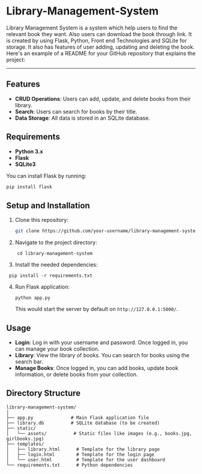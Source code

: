 # Library-Management-System
Library Management System is a system which help users to find the relevant book they want. Also users can download the book through link. It is created by using Flask, Python, Front end Technologies and SQLite for storage. It also has features of user adding, updating and deleting the book. 
Here's an example of a README for your GitHub repository that explains the project:

---
## Features
- **CRUD Operations**: Users can add, update, and delete books from their library.
- **Search**: Users can search for books by their title.
- **Data Storage**: All data is stored in an SQLite database.
## Requirements
- **Python 3.x**
- **Flask**
- **SQLite3**

You can install Flask by running:

```bash
pip install flask
```

## Setup and Installation

1. Clone this repository:

   ```bash
   git clone https://github.com/your-username/library-management-system.git
   ```

2. Navigate to the project directory:

```
    cd library-management-system
```

3. Install the needed dependencies:

  ```
   pip install -r requirements.txt
  ```

4. Run Flask application:

   ```
   python app.py
   ```

   This would start the server by default on `http://127.0.0.1:5000/`.

## Usage

- **Login**: Log in with your username and password. Once logged in, you can manage your book collection.
- **Library**: View the library of books. You can search for books using the search bar.
- **Manage Books**: Once logged in, you can add books, update book information, or delete books from your collection.

## Directory Structure

```
library-management-system/
│
├── app.py              # Main Flask application file
├── library.db          # SQLite database (to be created)
├── static/
│   └── assets/          # Static files like images (e.g., books.jpg, girlbooks.jpg)
├── templates/
│   ├── library.html      # Template for the library page
│   ├── login.html        # Template for the login page
│   └── user.html         # Template for the user dashboard
└── requirements.txt      # Python dependencies
```
